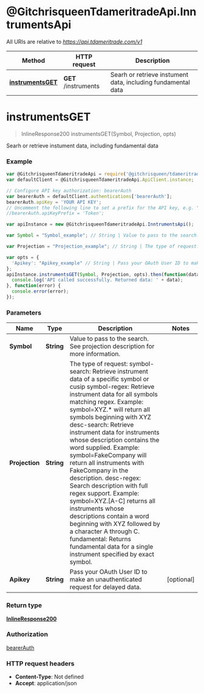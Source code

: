 # @GitchrisqueenTdameritradeApi.InntrumentsApi

All URIs are relative to *https://api.tdameritrade.com/v1*

Method | HTTP request | Description
------------- | ------------- | -------------
[**instrumentsGET**](InntrumentsApi.md#instrumentsGET) | **GET** /instruments | Searh or retrieve instument data, including fundamental data


<a name="instrumentsGET"></a>
# **instrumentsGET**
> InlineResponse200 instrumentsGET(Symbol, Projection, opts)

Searh or retrieve instument data, including fundamental data

### Example
```javascript
var @GitchrisqueenTdameritradeApi = require('@gitchrisqueen/tdameritrade-api');
var defaultClient = @GitchrisqueenTdameritradeApi.ApiClient.instance;

// Configure API key authorization: bearerAuth
var bearerAuth = defaultClient.authentications['bearerAuth'];
bearerAuth.apiKey = 'YOUR API KEY';
// Uncomment the following line to set a prefix for the API key, e.g. "Token" (defaults to null)
//bearerAuth.apiKeyPrefix = 'Token';

var apiInstance = new @GitchrisqueenTdameritradeApi.InntrumentsApi();

var Symbol = "Symbol_example"; // String | Value to pass to the search. See projection description for more information.

var Projection = "Projection_example"; // String | The type of request: symbol-search: Retrieve instrument data of a specific symbol or cusip symbol-regex: Retrieve instrument data for all symbols matching regex. Example: symbol=XYZ.* will return all symbols beginning with XYZ desc-search: Retrieve instrument data for instruments whose description contains the word supplied. Example: symbol=FakeCompany will return all instruments with FakeCompany in the description. desc-regex: Search description with full regex support. Example: symbol=XYZ.[A-C] returns all instruments whose descriptions contain a word beginning with XYZ followed by a character A through C. fundamental: Returns fundamental data for a single instrument specified by exact symbol.

var opts = { 
  'Apikey': "Apikey_example" // String | Pass your OAuth User ID to make an unauthenticated request for delayed data.
};
apiInstance.instrumentsGET(Symbol, Projection, opts).then(function(data) {
  console.log('API called successfully. Returned data: ' + data);
}, function(error) {
  console.error(error);
});

```

### Parameters

Name | Type | Description  | Notes
------------- | ------------- | ------------- | -------------
 **Symbol** | **String**| Value to pass to the search. See projection description for more information. | 
 **Projection** | **String**| The type of request: symbol-search: Retrieve instrument data of a specific symbol or cusip symbol-regex: Retrieve instrument data for all symbols matching regex. Example: symbol=XYZ.* will return all symbols beginning with XYZ desc-search: Retrieve instrument data for instruments whose description contains the word supplied. Example: symbol=FakeCompany will return all instruments with FakeCompany in the description. desc-regex: Search description with full regex support. Example: symbol=XYZ.[A-C] returns all instruments whose descriptions contain a word beginning with XYZ followed by a character A through C. fundamental: Returns fundamental data for a single instrument specified by exact symbol. | 
 **Apikey** | **String**| Pass your OAuth User ID to make an unauthenticated request for delayed data. | [optional] 

### Return type

[**InlineResponse200**](InlineResponse200.md)

### Authorization

[bearerAuth](../README.md#bearerAuth)

### HTTP request headers

 - **Content-Type**: Not defined
 - **Accept**: application/json

